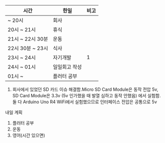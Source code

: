 
| 시간             | 한일          | 비고 |
| ---------------- | ------------- | ---- |
| ~ 20시           | 회사          |      |
| 20시 ~ 21시      | 휴식          |      |
| 21시 ~ 22시 30분 | 운동          |      |
| 22시 30분 ~ 23시 | 식사          |      |
| 23시 ~ 24시      | 자기개발      | 1    |
| 24시 ~ 01시      | 일일회고 작성 |      |
| 01시 ~           | 플러터 공부   |      |

1. 회사에서 있었던 SD 카드 이슈 해결함.Micro SD Card Module은 동작 전압 5v, SD Card Module은 3.3v (5v 인가했을 때 발열 심하고 동작 안했음) 에서 실험함. 둘 다 Arduino Uno R4 WiFi에서 실험했으므로 인터페이스 전압은 공통으로 5v

내일 계획

1. 플러터 공부
2. 운동
3. 영어(시간 있으면)